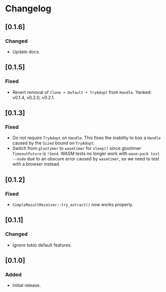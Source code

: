 # Changelog

## [0.1.6]

### Changed

- Update docs.


## [0.1.5]

### Fixed

- Revert removal of `Clone + Default + TryAdopt` from `Handle`. Yanked: v0.1.4, v0.2.0, v0.2.1.


## [0.1.3]

### Fixed

- Do not require `TryAdopt` on `Handle`. This fixes the inability to box a `Handle` caused by the `Sized` bound on `TryAdopt`.
- Switch from `glootimer` to `wasmtimer` for `sleep()` since glootimer `TimeoutFuture` is `!Send`. WASM tests no longer work with `wasm-pack test --node` due to an obscure error caused by `wasmtimer`, so we need to test with a browser instead.


## [0.1.2]

### Fixed

- `SimpleResultReceiver::try_extract()` now works properly.


## [0.1.1]

### Changed

- Ignore tokio default features.


## [0.1.0]

### Added

- Initial release.
